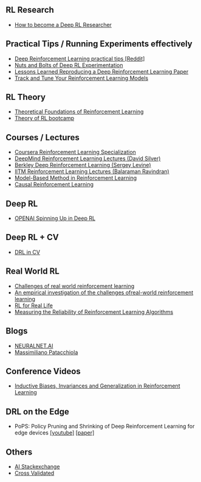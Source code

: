 ## RL Research
* [How to become a Deep RL Researcher](https://spinningup.openai.com/en/latest/spinningup/spinningup.html) 


## Practical Tips / Running Experiments effectively

* [Deep Reinforcement Learning practical tips [Reddit]](https://www.reddit.com/r/reinforcementlearning/comments/7s8px9/deep_reinforcement_learning_practical_tips/)
*  [Nuts and Bolts of Deep RL Experimentation](https://www.youtube.com/watch?v=8EcdaCk9KaQ)
* [Lessons Learned Reproducing a Deep Reinforcement Learning Paper](http://amid.fish/reproducing-deep-rl)
* [Track and Tune Your Reinforcement Learning Models](https://wandb.ai/yashkotadia/rl-example/reports/Track-and-Tune-Your-Reinforcement-Learning-Models--VmlldzoyMjgxMzc)


## RL Theory

* [Theoretical Foundations of Reinforcement Learning](https://slideslive.com/icml-2020/theoretical-foundations-of-reinforcement-learning)
* [Theory of RL bootcamp](https://www.youtube.com/playlist?list=PLgKuh-lKre11De4uxkLE8a88n0InyJxa-
)

## Courses / Lectures
* [Coursera Reinforcement Learning Specialization](https://www.coursera.org/specializations/reinforcement-learning)
* [DeepMind Reinforcement Learning Lectures (David Silver)](https://www.youtube.com/playlist?list=PLqYmG7hTraZDM-OYHWgPebj2MfCFzFObQ)
* [Berkley Deep Reinforcement Learning (Sergey Levine)](https://www.youtube.com/watch?v=JHrlF10v2Og&list=PL_iWQOsE6TfURIIhCrlt-wj9ByIVpbfGc)
* [IITM Reinforcement Learning Lectures (Balaraman Ravindran)](https://www.youtube.com/playlist?list=PLyqSpQzTE6M_FwzHFAyf4LSkz_IjMyjD9)
* [Model-Based Method in Reinforcement Learning](https://icml.cc/virtual/2020/tutorial/5749)
* [Causal Reinforcement Learning](https://icml.cc/virtual/2020/tutorial/5752)

## Deep RL
* [OPENAI Spinning Up in Deep RL](https://spinningup.openai.com/en/latest/)

## Deep RL + CV
* [DRL in CV](https://bardofcodes.github.io/DRL_in_CV/)

## Real World RL
* [Challenges of real world reinforcement learning](https://www.youtube.com/watch?v=lrhzjCaRbvw&feature=youtu.be)
* [An empirical investigation of the challenges ofreal-world reinforcement learning](https://arxiv.org/pdf/2003.11881.pdf)
* [RL for Real Life](https://www.rl4rl.com/)
* [Measuring the Reliability of Reinforcement Learning Algorithms](https://arxiv.org/pdf/1912.05663.pdf)

## Blogs
* [NEURALNET.AI](https://www.neuralnet.ai/category/reinforcement-learning/)
* [Massimiliano Patacchiola](https://mpatacchiola.github.io/blog/)

## Conference Videos
* [Inductive Biases, Invariances and Generalization in Reinforcement Learning](https://slideslive.com/icml-2020/inductive-biases-invariances-and-generalization-in-reinforcement-learning)

## DRL on the Edge

* PoPS: Policy Pruning and Shrinking of Deep Reinforcement Learning for edge devices [[youtube]](https://www.youtube.com/watch?v=_6U8MyHm1OU) [[paper]](https://arxiv.org/pdf/2001.05012v1.pdf)

## Others
* [AI Stackexchange](https://ai.stackexchange.com/questions/tagged/reinforcement-learning)
* [Cross Validated](https://stats.stackexchange.com/questions/tagged/reinforcement-learning)

